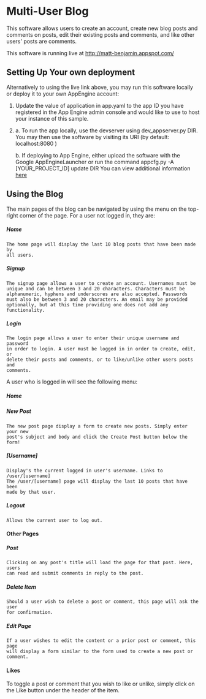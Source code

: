 # Multi-User Blog

This software allows users to create an account, create new blog posts and
comments on posts, edit their existing posts and comments, and like other
users' posts are comments.

This software is running live at http://matt-benjamin.appspot.com/

## Setting Up Your own deployment
Alternatively to using the live link above, you may run this software locally
or deploy it to your own AppEngine account:
1.  Update the value of application in app.yaml to the app ID you have registered
 in the App Engine admin console and would like to use to host your instance of
 this sample.
2.
    a. To run the app locally, use the devserver using dev_appserver.py DIR.
    You may then use the software by visiting its URI  (by default:
    localhost:8080 )

    b. If deploying to App Engine, either upload the software with the Google
    AppEngineLauncher or run the command appcfg.py -A [YOUR_PROJECT_ID] update DIR
    You can view additional information [here](https://cloud.google.com/appengine/docs/python/gettingstartedpython27/deploying-the-application#deploying_the_app_to_app_engine)

## Using the Blog
The main pages of the blog can be navigated by using the menu on the top-right
corner of the page. For a user not logged in, they are:
##### Home
    The home page will display the last 10 blog posts that have been made by
    all users.

##### Signup
    The signup page allows a user to create an account. Usernames must be
    unique and can be between 3 and 20 characters. Characters must be
    alphanumeric, hyphens and underscores are also accepted. Passwords
    must also be between 3 and 20 characters. An email may be provided
    optionally, but at this time providing one does not add any functionality.

##### Login
    The login page allows a user to enter their unique username and password
    in order to login. A user must be logged in in order to create, edit, or
    delete their posts and comments, or to like/unlike other users posts and
    comments.

A user who is logged in will see the following menu:

##### Home
##### New Post
    The new post page display a form to create new posts. Simply enter your new
    post's subject and body and click the Create Post button below the form!
##### [Username]
    Display's the current logged in user's username. Links to /user/[username]
    The /user/[username] page will display the last 10 posts that have been
    made by that user.
##### Logout
    Allows the current user to log out.

#### Other Pages

##### Post
    Clicking on any post's title will load the page for that post. Here, users
    can read and submit comments in reply to the post.
##### Delete Item
    Should a user wish to delete a post or comment, this page will ask the user
    for confirmation.
##### Edit Page
    If a user wishes to edit the content or a prior post or comment, this page
    will display a form similar to the form used to create a new post or
    comment.

#### Likes
To toggle a post or comment that you wish to like or unlike, simply click
on the Like button under the header of the item.